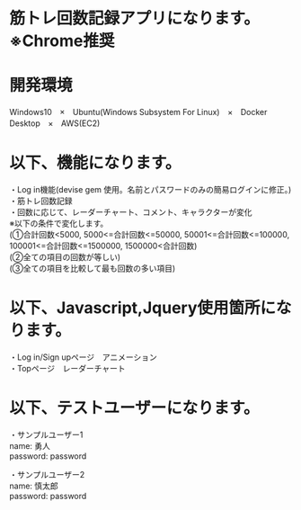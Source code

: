 # 筋トレ回数記録アプリになります。※Chrome推奨

# 開発環境

Windows10　×　Ubuntu(Windows Subsystem For Linux)　×　Docker Desktop　×　AWS(EC2)

# 以下、機能になります。

・Log in機能(devise gem 使用。名前とパスワードのみの簡易ログインに修正。)  
・筋トレ回数記録  
・回数に応じて、レーダーチャート、コメント、キャラクターが変化  
※以下の条件で変化します。  
(➀合計回数<5000, 5000<=合計回数<=50000, 50001<=合計回数<=100000, 100001<=合計回数<=1500000, 1500000<合計回数)  
(➁全ての項目の回数が等しい)  
(➂全ての項目を比較して最も回数の多い項目)  

# 以下、Javascript,Jquery使用箇所になります。

・Log in/Sign upページ　アニメーション  
・Topページ　レーダーチャート  

# 以下、テストユーザーになります。

・サンプルユーザー1  
  name: 勇人  
  password: password  

・サンプルユーザー2  
  name: 慎太郎  
  password: password
